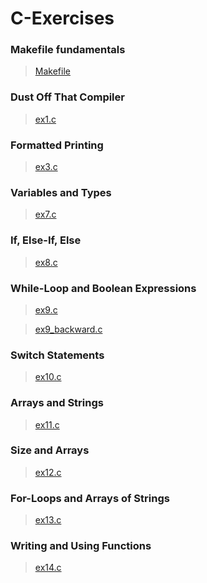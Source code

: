 # C-Exercises

### Makefile fundamentals
  > [Makefile](github.com/SrDeWitt1912/C-Exercises/blob/main/Makefile)
 
### Dust Off That Compiler
  > [ex1.c](github.com/SrDeWitt1912/C-Exercises/blob/main/ex1.c)
  
### Formatted Printing
  > [ex3.c](github.com/SrDeWitt1912/C-Exercises/blob/main/ex3.c)
  
### Variables and Types
  > [ex7.c](github.com/SrDeWitt1912/C-Exercises/blob/main/ex7.c)
  
### If, Else-If, Else
  > [ex8.c](github.com/SrDeWitt1912/C-Exercises/blob/main/ex8.c)
  
### While-Loop and Boolean Expressions
  > [ex9.c](github.com/SrDeWitt1912/C-Exercises/blob/main/ex9.c)
  
  > [ex9_backward.c](github.com/SrDeWitt1912/C-Exercises/blob/main/ex9_backward.c)
  
### Switch Statements
  > [ex10.c](github.com/SrDeWitt1912/C-Exercises/blob/main/ex10.c)
  
### Arrays and Strings
  > [ex11.c](github.com/SrDeWitt1912/C-Exercises/blob/main/ex11.c)
  
### Size and Arrays
  > [ex12.c](github.com/SrDeWitt1912/C-Exercises/blob/main/ex12.c)

### For-Loops and Arrays of Strings
  > [ex13.c](github.com/SrDeWitt1912/C-Exercises/blob/main/ex13.c)

### Writing and Using Functions
  > [ex14.c](github.com/SrDeWitt1912/C-Exercises/blob/main/ex14.c)
